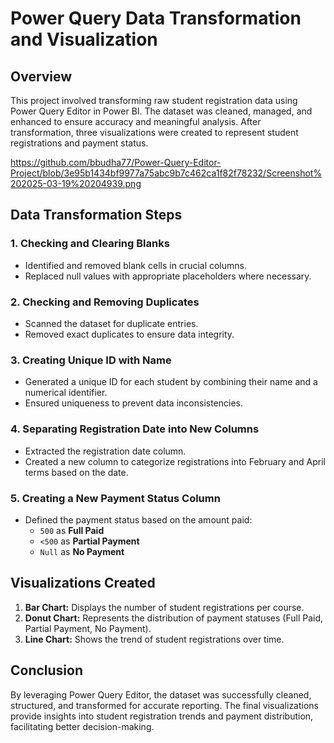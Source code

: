 # Power Query Data Transformation and Visualization

## Overview
This project involved transforming raw student registration data using Power Query Editor in Power BI. The dataset was cleaned, managed, and enhanced to ensure accuracy and meaningful analysis. After transformation, three visualizations were created to represent student registrations and payment status.

https://github.com/bbudha77/Power-Query-Editor-Project/blob/3e95b1434bf9977a75abc9b7c462ca1f82f78232/Screenshot%202025-03-19%20204939.png

## Data Transformation Steps
### 1. Checking and Clearing Blanks
- Identified and removed blank cells in crucial columns.
- Replaced null values with appropriate placeholders where necessary.

### 2. Checking and Removing Duplicates
- Scanned the dataset for duplicate entries.
- Removed exact duplicates to ensure data integrity.

### 3. Creating Unique ID with Name
- Generated a unique ID for each student by combining their name and a numerical identifier.
- Ensured uniqueness to prevent data inconsistencies.

### 4. Separating Registration Date into New Columns
- Extracted the registration date column.
- Created a new column to categorize registrations into February and April terms based on the date.

### 5. Creating a New Payment Status Column
- Defined the payment status based on the amount paid:
  - `500` as **Full Paid**
  - `<500` as **Partial Payment**
  - `Null` as **No Payment**

## Visualizations Created
1. **Bar Chart:** Displays the number of student registrations per course.
2. **Donut Chart:** Represents the distribution of payment statuses (Full Paid, Partial Payment, No Payment).
3. **Line Chart:** Shows the trend of student registrations over time.

## Conclusion
By leveraging Power Query Editor, the dataset was successfully cleaned, structured, and transformed for accurate reporting. The final visualizations provide insights into student registration trends and payment distribution, facilitating better decision-making.

